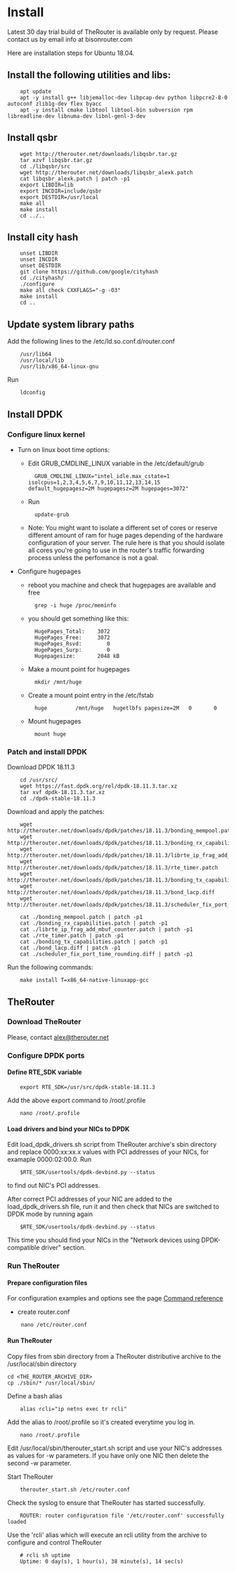 # Install

Latest 30 day trial build of TheRouter is available only by request.
Please contact us by email info at bisonrouter.com

Here are installation steps for Ubuntu 18.04.

## Install the following utilities and libs:

		apt update
		apt -y install g++ libjemalloc-dev libpcap-dev python libpcre2-8-0 autoconf zlib1g-dev flex byacc
		apt -y install cmake libtool libtool-bin subversion rpm libreadline-dev libnuma-dev libnl-genl-3-dev


## Install qsbr

		wget http://therouter.net/downloads/libqsbr.tar.gz
		tar xzvf libqsbr.tar.gz
		cd ./libqsbr/src
		wget http://therouter.net/downloads/libqsbr_alexk.patch
		cat libqsbr_alexk.patch | patch -p1
		export LIBDIR=lib
		export INCDIR=include/qsbr
		export DESTDIR=/usr/local
		make all
		make install
		cd ../..

## Install city hash

		unset LIBDIR
		unset INCDIR
		unset DESTDIR
		git clone https://github.com/google/cityhash
		cd ./cityhash/
		./configure
		make all check CXXFLAGS="-g -O3"
		make install
		cd ..

## Update system library paths

 Add the following lines to the /etc/ld.so.conf.d/router.conf

		/usr/lib64
		/usr/local/lib
		/usr/lib/x86_64-linux-gnu

 Run

		ldconfig

## Install DPDK

### Configure linux kernel

* Turn on linux boot time options:
	- Edit GRUB_CMDLINE_LINUX variable in the /etc/default/grub

			GRUB_CMDLINE_LINUX="intel_idle.max_cstate=1 isolcpus=1,2,3,4,5,6,7,9,10,11,12,13,14,15 default_hugepagesz=2M hugepagesz=2M hugepages=3072"

	- Run

			update-grub

	- Note:
		You might want to isolate a different set of cores or reserve different amount of ram for huge pages 
		depending of the hardware configuration of your server.
		The rule here is that you should isolate all cores you're going to use in the router's traffic forwarding process unless
		the perfomance is not a goal.

* Configure hugepages

	- reboot you machine and check that hugepages are available and free

			grep -i huge /proc/meminfo

	- you should get something like this:

			HugePages_Total:    3072
			HugePages_Free:     3072
			HugePages_Rsvd:        0
			HugePages_Surp:        0
			Hugepagesize:       2048 kB

	- Make a mount point for hugepages

			mkdir /mnt/huge

	- Create a mount point entry in the /etc/fstab

			huge         /mnt/huge   hugetlbfs pagesize=2M   0       0

	- Mount hugepages

			mount huge

### Patch and install DPDK

Download DPDK 18.11.3

		cd /usr/src/
		wget https://fast.dpdk.org/rel/dpdk-18.11.3.tar.xz
		tar xvf dpdk-18.11.3.tar.xz
		cd ./dpdk-stable-18.11.3

Download and apply the patches:

		wget http://therouter.net/downloads/dpdk/patches/18.11.3/bonding_mempool.patch
		wget http://therouter.net/downloads/dpdk/patches/18.11.3/bonding_rx_capabilities.patch
		wget http://therouter.net/downloads/dpdk/patches/18.11.3/librte_ip_frag_add_mbuf_counter.patch
		wget http://therouter.net/downloads/dpdk/patches/18.11.3/rte_timer.patch
		wget http://therouter.net/downloads/dpdk/patches/18.11.3/bonding_tx_capabilities.patch
		wget http://therouter.net/downloads/dpdk/patches/18.11.3/bond_lacp.diff
		wget http://therouter.net/downloads/dpdk/patches/18.11.3/scheduler_fix_port_time_rounding.diff
		
		cat ./bonding_mempool.patch | patch -p1
		cat ./bonding_rx_capabilities.patch | patch -p1
		cat ./librte_ip_frag_add_mbuf_counter.patch | patch -p1
		cat ./rte_timer.patch | patch -p1
		cat ./bonding_tx_capabilities.patch | patch -p1
		cat ./bond_lacp.diff | patch -p1
		cat ./scheduler_fix_port_time_rounding.diff | patch -p1

Run the following commands:		

		make install T=x86_64-native-linuxapp-gcc

## TheRouter

### Download TheRouter 

 Please, contact alex@therouter.net

### Configure DPDK ports

#### Define RTE_SDK variable

		export RTE_SDK=/usr/src/dpdk-stable-18.11.3

 Add the above export command to /root/.profile
  
  		nano /root/.profile

#### Load drivers and bind your NICs to DPDK

Edit load_dpdk_drivers.sh script from TheRouter archive's sbin directory
and replace 0000:xx:xx.x values with PCI addresses of your NICs, for examaple 0000:02:00.0.
Run 

		$RTE_SDK/usertools/dpdk-devbind.py --status

to find out NIC's PCI addresses.

After correct PCI addresses of your NIC are added to the load_dpdk_drivers.sh file,
run it and then check that NICs are switched to DPDK mode by running again

		$RTE_SDK/usertools/dpdk-devbind.py --status

This time you should find your NICs in the "Network devices using DPDK-compatible driver" section.

### Run TheRouter

#### Prepare configuration files

For configuration examples and options see the page <a href="/conf_options2.md">Command reference</a>

 - create router.conf

		nano /etc/router.conf

#### Run TheRouter
  Copy files from sbin directory from a TheRouter distributive archive
  to the /usr/local/sbin directory
  
  	cd <THE_ROUTER_ARCHIVE_DIR>
  	cp ./sbin/* /usr/local/sbin/

  Define a bash alias

  		alias rcli="ip netns exec tr rcli"

  Add the alias to /root/.profile so it's created everytime you log in.
  
  		nano /root/.profile

  Edit /usr/local/sbin/therouter_start.sh script
  and use your NIC's addresses as values for -w parameters. If you have only
  one NIC then delete the second -w parameter.

  Start TheRouter

		therouter_start.sh /etc/router.conf

  Check the syslog to ensure that TheRouter has started successfully.

 		ROUTER: router configuration file '/etc/router.conf' successfully loaded  

  Use the 'rcli' alias which will execute an rcli utility from the archive to configure and control TheRouter

		# rcli sh uptime
		Uptime: 0 day(s), 1 hour(s), 38 minute(s), 14 sec(s)

